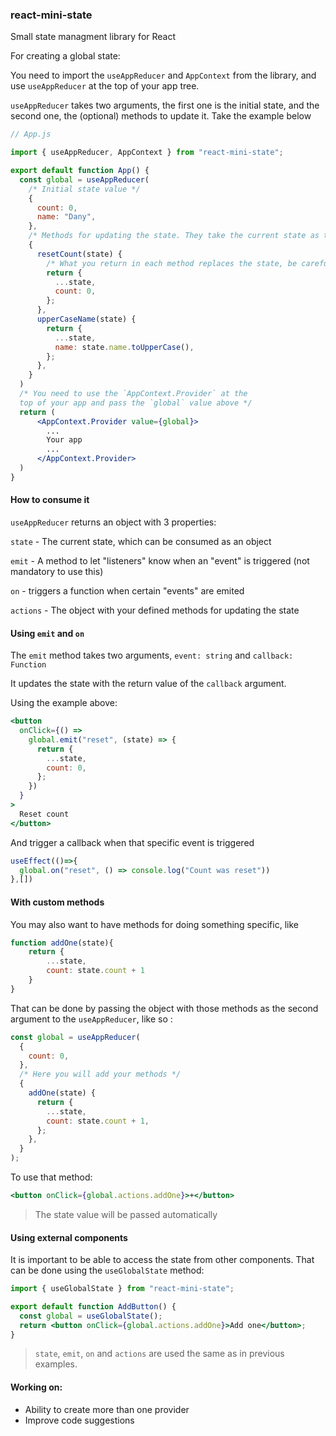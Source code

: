 ### react-mini-state

Small state managment library for React

For creating a global state:

You need to import the `useAppReducer` and `AppContext` from the library, and use `useAppReducer` at the top of your app tree.

`useAppReducer` takes two arguments, the first one is the initial state, and the second one, the (optional) methods to update it.
Take the example below
```jsx
// App.js

import { useAppReducer, AppContext } from "react-mini-state";

export default function App() {
  const global = useAppReducer(
    /* Initial state value */
    {
      count: 0,
      name: "Dany",
    },
    /* Methods for updating the state. They take the current state as the argument */
    {
      resetCount(state) {
        /* What you return in each method replaces the state, be careful */
        return {
          ...state,
          count: 0,
        };
      },
      upperCaseName(state) {
        return {
          ...state,
          name: state.name.toUpperCase(),
        };
      },
    }
  )
  /* You need to use the `AppContext.Provider` at the
  top of your app and pass the `global` value above */
  return (
      <AppContext.Provider value={global}>
        ...
        Your app
        ...
      </AppContext.Provider>
  ) 
}
```

#### How to consume it

`useAppReducer` returns an object with 3 properties:

`state` - The current state, which can be consumed as an object

`emit` - A method to let "listeners" know when an "event" is triggered (not mandatory to use this)

`on` - triggers a function when certain "events" are emited

`actions` - The object with your defined methods for updating the state

#### Using `emit` and `on`

The `emit` method takes two arguments, `event: string` and `callback: Function`

It updates the state with the return value of the `callback` argument.

Using the example above:


```jsx
<button
  onClick={() =>
    global.emit("reset", (state) => {
      return {
        ...state,
        count: 0,
      };
    })
  }
>
  Reset count
</button>
```

And trigger a callback when that specific event is triggered
```jsx
useEffect(()=>{
  global.on("reset", () => console.log("Count was reset"))
},[])
```

#### With custom methods

You may also want to have methods for doing something specific, like

```jsx
function addOne(state){
    return {
        ...state,
        count: state.count + 1
    }
}

```

That can be done by passing the object with those methods as the second argument to the `useAppReducer`, like so :

```jsx
const global = useAppReducer(
  {
    count: 0,
  },
  /* Here you will add your methods */
  {
    addOne(state) {
      return {
        ...state,
        count: state.count + 1,
      };
    },
  }
);
```

To use that method:

```jsx
<button onClick={global.actions.addOne}>+</button>
```

> The state value will be passed automatically

#### Using external components

It is important to be able to access the state from other components. That can be done using the `useGlobalState` method:

```jsx
import { useGlobalState } from "react-mini-state";

export default function AddButton() {
  const global = useGlobalState();
  return <button onClick={global.actions.addOne}>Add one</button>;
}

```
> `state`, `emit`, `on` and `actions` are used the same as in previous examples.

#### Working on:

- Ability to create more than one provider
- Improve code suggestions